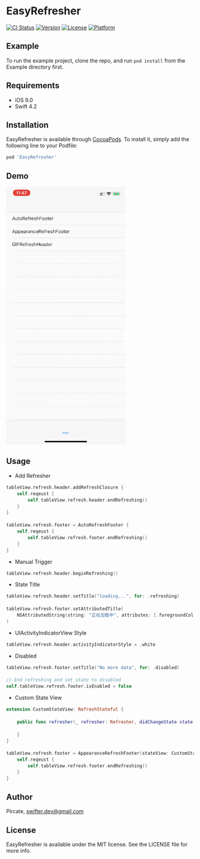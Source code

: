# EasyRefresher

[![CI Status](https://img.shields.io/travis/Pircate/EasyRefresher.svg?style=flat)](https://travis-ci.org/Pircate/EasyRefresher)
[![Version](https://img.shields.io/cocoapods/v/EasyRefresher.svg?style=flat)](https://cocoapods.org/pods/EasyRefresher)
[![License](https://img.shields.io/cocoapods/l/EasyRefresher.svg?style=flat)](https://cocoapods.org/pods/EasyRefresher)
[![Platform](https://img.shields.io/cocoapods/p/EasyRefresher.svg?style=flat)](https://cocoapods.org/pods/EasyRefresher)

## Example

To run the example project, clone the repo, and run `pod install` from the Example directory first.

## Requirements

* iOS 9.0
* Swift 4.2

## Installation

EasyRefresher is available through [CocoaPods](https://cocoapods.org). To install
it, simply add the following line to your Podfile:

```ruby
pod 'EasyRefresher'
```

## Demo

![](https://github.com/Pircate/EasyRefresher/blob/master/image.gif)

## Usage

* Add Refresher

```swift
tableView.refresh.header.addRefreshClosure {
    self.reqeust {
        self.tableView.refresh.header.endRefreshing()
    }
}

tableView.refresh.footer = AutoRefreshFooter {
    self.reqeust {
        self.tableView.refresh.footer.endRefreshing()
    }
}

```

* Manual Trigger

```swift
tableView.refresh.header.beginRefreshing()
```

* State Title

```swift
tableView.refresh.header.setTitle("loading...", for: .refreshing)

tableView.refresh.footer.setAttributedTitle(
    NSAttributedString(string: "正在加载中", attributes: [.foregroundColor: UIColor.red]), for: .refreshing
)
```

* UIActivityIndicatorView Style

```swift
tableView.refresh.header.activityIndicatorStyle = .white
```

* Disabled

```swift
tableView.refresh.footer.setTitle("No more data", for: .disabled)

// End refreshing and set state to disabled
self.tableView.refresh.footer.isEnabled = false
```

* Custom State View

```swift
extension CustomStateView: RefreshStateful {
    
    public func refresher(_ refresher: Refresher, didChangeState state: RefreshState) {
        
    }
}

tableView.refresh.footer = AppearanceRefreshFooter(stateView: CustomStateView()) {
    self.reqeust {
        self.tableView.refresh.footer.endRefreshing()
    }
}
```

## Author

Pircate, swifter.dev@gmail.com

## License

EasyRefresher is available under the MIT license. See the LICENSE file for more info.

